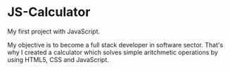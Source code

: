 # JS-Calculator
My first project with JavaScript.

My objective is to become a full stack developer in software sector. That's why I created a calculator which solves simple aritchmetic operations by using HTML5, CSS and JavaScript.
